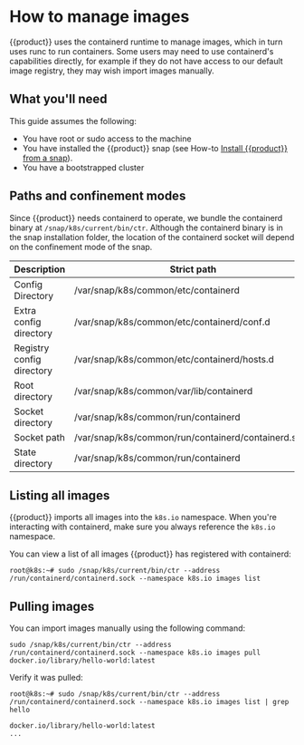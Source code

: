 # How to manage images

{{product}} uses the containerd runtime to manage images, which in turn uses
runc to run containers. Some users may need to use containerd's capabilities
directly, for example if they do not have access to our default image registry,
they may wish import images manually.

## What you'll need

This guide assumes the following:

- You have root or sudo access to the machine
- You have installed the {{product}} snap
  (see How-to [Install {{product}} from a snap][snap-install-howto]).
- You have a bootstrapped cluster

## Paths and confinement modes

Since {{product}} needs containerd to operate, we bundle the containerd binary
at `/snap/k8s/current/bin/ctr`. Although the containerd binary is in the snap
installation folder, the location of the containerd socket will depend on the
confinement mode of the snap.

| Description                | Strict path                                             | Classic path                      |
|----------------------------|----------------------------------------------------|------------------------------|
| Config Directory           | /var/snap/k8s/common/etc/containerd                | /etc/containerd              |
| Extra config directory     | /var/snap/k8s/common/etc/containerd/conf.d         | /etc/containerd/conf.d       |
| Registry config directory  | /var/snap/k8s/common/etc/containerd/hosts.d        | /etc/containerd/hosts.d      |
| Root directory             | /var/snap/k8s/common/var/lib/containerd            | /var/lib/containerd          |
| Socket directory           | /var/snap/k8s/common/run/containerd                | /run/containerd              |
| Socket path                | /var/snap/k8s/common/run/containerd/containerd.sock| /run/containerd/containerd.sock |
| State directory            | /var/snap/k8s/common/run/containerd                | /run/containerd              |

## Listing all images

{{product}} imports all images into the `k8s.io` namespace. When you're
interacting with containerd, make sure you always reference the `k8s.io`
namespace.

You can view a list of all images {{product}} has registered with containerd:

```
root@k8s:~# sudo /snap/k8s/current/bin/ctr --address /run/containerd/containerd.sock --namespace k8s.io images list
```


## Pulling images

You can import images manually using the following command:

```
sudo /snap/k8s/current/bin/ctr --address /run/containerd/containerd.sock --namespace k8s.io images pull docker.io/library/hello-world:latest
```

Verify it was pulled:

```
root@k8s:~# sudo /snap/k8s/current/bin/ctr --address /run/containerd/containerd.sock --namespace k8s.io images list | grep hello

docker.io/library/hello-world:latest
...
```

<!-- LINKS -->

[snap-install-howto]: ./install/snap
